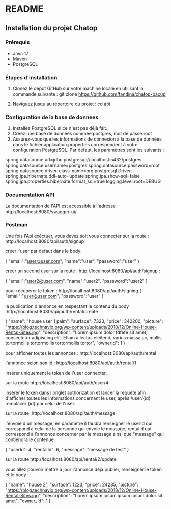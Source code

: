 # README

## Installation du projet Chatop

### Prérequis


- Java 17
- Maven
- PostgreSQL

### Étapes d'installation

1. Clonez le dépôt GitHub sur votre machine locale en utilisant la commande suivante : git clone https://github.com/tandina/chatop-bacup


2. Naviguez jusqu'au répertoire du projet :
cd api


### Configuration de la base de données

1. Installez PostgreSQL si ce n'est pas déjà fait.
2. Créez une base de données nommée postgres, mot de passe root
3. Assurez-vous que les informations de connexion à la base de données dans le fichier application.properties correspondent à votre configuration PostgreSQL. Par défaut, les paramètres sont les suivants :


spring.datasource.url=jdbc:postgresql://localhost:5432/postgres
spring.datasource.username=postgres
spring.datasource.password=root
spring.datasource.driver-class-name=org.postgresql.Driver
spring.jpa.hibernate.ddl-auto=update
spring.jpa.show-sql=false
spring.jpa.properties.hibernate.format_sql=true
logging.level.root=DEBUG

### Documentation API


La documentation de l'API est accessible à l'adresse http://localhost:8080/swagger-ui/


### Postman


Une fois l'Api exéctuer, vous devez soit vous connecter sur la route : http://localhost:8080/api/auth/signup

créer l'user par défaut dans le body:

{
"email":"user@user.com",
"name":"user",
"password":"user"
}


créer un second user sur la route : http://localhost:8080/api/auth/signup :

{
"email":"user2@user.com",
"name":"user2",
"password":"user2"
}


pour récupérer le token : http://localhost:8080/api/auth/signing
{
"email":"user@user.com",
"password":"user"
}

la publication d'annonce en respectant le contenu du body :http://localhost:8080/api/auth/rental/create

{
"name": "house user 1 palm",
"surface": 7323,
"price": 342200,
"picture": "https://blog.technavio.org/wp-content/uploads/2018/12/Online-House-Rental-Sites.jpg",
"description": "Lorem ipsum dolor fdfefe sit amet, consectetur adipiscing elit. Etiam a lectus eleifend, varius massa ac, mollis tortormollis tortormollis tortormollis tortor",
"ownerId": 1
}


pour afficher toutes les annonces : http://localhost:8080/api/auth/rental

l'annonce selon son id :
http://localhost:8080/api/auth/rental/1

insérer uniquement le token de l'user connecter.


sur la route http://localhost:8080/api/auth/user/4

insérer le token dans l'onglet authorization et lancer la requête afin d'afficher toutes les informations concernant le user, après /user/{id} remplacer {id} par celui de l'user.


sur la route :http://localhost:8080/api/auth/message

l'envoie d'un message, en paramètre il faudra renseigner le userId qui correspond à celui de la personne qui envoie le message, rentalId qui correspond à l'annonce concerner par le message ainsi que "message" qui contiendra le contenue.

{
"userId": 4,
"rentalId": 6,
"message": "message de test"
}


sur la route http://localhost:8080/api/rental/2/update

vous allez pouvoir mettre à jour l'annonce déjà publier, renseigner le token et le body :

{
"name": "house 2",
"surface": 1223,
"price": 24235,
"picture": "https://blog.technavio.org/wp-content/uploads/2018/12/Online-House-Rental-Sites.jpg",
"description": "Lorem ipsum ipsum ipsum ipsum dolor sit amet",
"owner_id": 1
}
